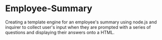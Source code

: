 # Employee-Summary
Creating a template engine for an employee's summary using node.js and inquirer to collect user's input when they are prompted with a series of questions and displaying their answers onto a HTML.
